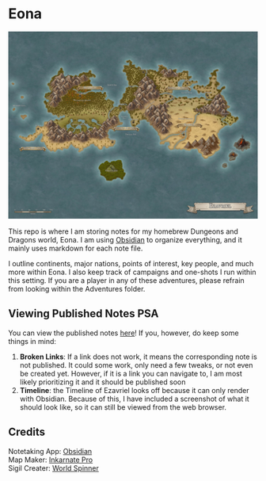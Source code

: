 # Eona

![A map of Ezavriel](https://github.com/rhysstever/Eona/blob/main/Images/Ezavriel_Maps/Ezavriel_Labeled.jpg)

This repo is where I am storing notes for my homebrew Dungeons and Dragons world, Eona. I am using [Obsidian](https://obsidian.md/) to organize everything, and it mainly uses markdown for each note file.

I outline continents, major nations, points of interest, key people, and much more within Eona. I also keep track of campaigns and one-shots I run within this setting. If you are a player in any of these adventures, please refrain from looking within the Adventures folder.

## Viewing Published Notes PSA
You can view the published notes [here](https://eona.netlify.app/)! If you, however, do keep some things in mind: 
1. **Broken Links**: If a link does not work, it means the corresponding note is not published. It could some work, only need a few tweaks, or not even be created yet. However, if it is a link you can navigate to, I am most likely prioritizing it and it should be published soon
2. **Timeline**: the Timeline of Ezavriel looks off because it can only render with Obsidian. Because of this, I have included a screenshot of what it should look like, so it can still be viewed from the web browser. 

## Credits
Notetaking App: [Obsidian](https://obsidian.md/)  
Map Maker: [Inkarnate Pro](https://inkarnate.com/)  
Sigil Creater: [World Spinner](https://worldspinner.com/heraldry/device_editor/)
